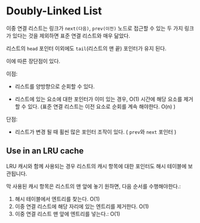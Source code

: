 # Doubly-Linked List

이중 연결 리스트는 링크가 `next(다음)`, `prev(이전)` 노드로 접근할 수 있는 두 가지 링크가 있다는 것을 제외하면 표준 연결 리스트와 매우 닮았다.

리스트의 `head` 포인터 이외에도 `tail`(리스트의 맨 끝) 포인터가 유지 된다.

이에 따른 장단점이 있다.

이점:

* 리스트를 양방향으로 순회할 수 있다.

* 리스트에 있는 요소에 대한 포인터가 이미 있는 경우, O(1) 시간에 해당 요소를 제거 할 수 있다.
  (표준 연결 리스트는 이전 요소로 순회를 계속 해야한다. O(n) )

단점:

* 리스트가 변경 될 때 휠씬 많은 포인터 조작이 있다. ( `prev`와 `next` 포인터 )

## Use in an LRU cache

LRU 캐시와 함께 사용되는 경우 리스트의 캐시 항목에 대한 포인터도 해시 테이블에 보관됩니다.

막 사용된 캐시 항목은 리스트의 맨 앞에 놓기 원하면, 다음 순서를 수행해야한다.:

1. 해시 테이블에서 엔트리를 찾는다. O(1)
2. 이중 연결 리스트에 해당 자리에 있는 엔트리를 제거한다. O(1)
3. 이중 연결 리스트 맨 앞에 엔트리를 넣는다.: O(1)
